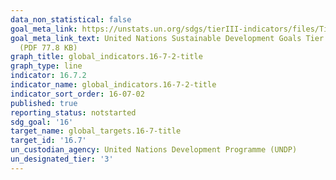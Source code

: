 ```yaml
---
data_non_statistical: false
goal_meta_link: https://unstats.un.org/sdgs/tierIII-indicators/files/Tier3-16-07-02.pdf
goal_meta_link_text: United Nations Sustainable Development Goals Tier 3 Work Plan
  (PDF 77.8 KB)
graph_title: global_indicators.16-7-2-title
graph_type: line
indicator: 16.7.2
indicator_name: global_indicators.16-7-2-title
indicator_sort_order: 16-07-02
published: true
reporting_status: notstarted
sdg_goal: '16'
target_name: global_targets.16-7-title
target_id: '16.7'
un_custodian_agency: United Nations Development Programme (UNDP)
un_designated_tier: '3'
---
```

